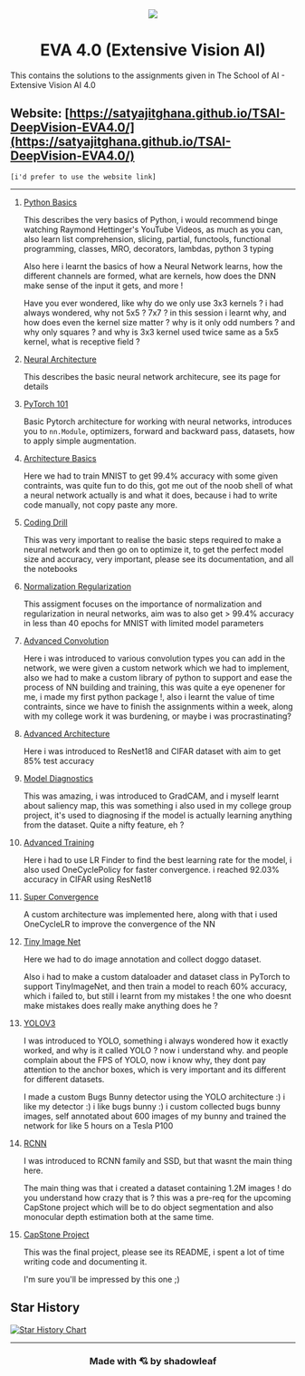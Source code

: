 
<div align="center">
<img src="head.png" >
</div>

<h1 align="center">EVA 4.0 (Extensive Vision AI)</h1>

This contains the solutions to the assignments given in The School of AI - Extensive Vision AI 4.0

## Website: [https://satyajitghana.github.io/TSAI-DeepVision-EVA4.0/](https://satyajitghana.github.io/TSAI-DeepVision-EVA4.0/)
`[i'd prefer to use the website link]`

---

1. [Python Basics](01_PythonBasics/Assignment.html)

    This describes the very basics of Python, i would recommend binge watching Raymond Hettinger's YouTube Videos, as much as you can, also learn list comprehension, slicing, partial, functools, functional programming, classes, MRO, decorators, lambdas, python 3 typing
    
    Also here i learnt the basics of how a Neural Network learns, how the different channels are formed, what are kernels, how does the DNN make sense of the input it gets, and more !
    
    Have you ever wondered, like why do we only use 3x3 kernels ? i had always wondered, why not 5x5 ? 7x7 ? in this session i learnt why, and how does even the kernel size matter ? why is it only odd numbers ? and why only squares ? and why is 3x3 kernel used twice same as a 5x5 kernel, what is receptive field ?

2. [Neural Architecture](02_NeuralArchitecture/README.md)

    This describes the basic neural network architecure, see its page for details

3. [PyTorch 101](03_PyTorch101/README.md)

    Basic Pytorch architecture for working with neural networks, introduces you to `nn.Module`, optimizers, forward and backward pass, datasets, how to apply simple augmentation.

4. [Architecture Basics](04_ArchitectureBasics/README.md)

    Here we had to train MNIST to get 99.4% accuracy with some given contraints, was quite fun to do this, got me out of the noob shell of what a neural network actually is and what it does, because i had to write code manually, not copy paste any more.

5. [Coding Drill](05_CodingDrill/README.md)

    This was very important to realise the basic steps required to make a neural network and then go on to optimize it, to get the perfect model size and accuracy, very important, please see its documentation, and all the notebooks

6. [Normalization Regularization](06_NormalizationRegularization/index.html)

    This assigment focuses on the importance of normalization and regularization in neural networks, aim was to also get > 99.4% accuracy in less than 40 epochs for MNIST with limited model parameters

7. [Advanced Convolution](07_AdvancedConvolution/README.md)

    Here i was introduced to various convolution types you can add in the network, we were given a custom network which we had to implement, also we had to make a custom library of python to support and ease the process of NN building and training, this was quite a eye openener for me, i made my first python package !, also i learnt the value of time contraints, since we have to finish the assignments within a week, along with my college work it was burdening, or maybe i was procrastinating?

8. [Advanced Architecture](08_AdvancedArchitecture/README.html)

    Here i was introduced to ResNet18 and CIFAR dataset with aim to get 85% test accuracy

9. [Model Diagnostics](09_ModelDiagnostics/README.html)

    This was amazing, i was introduced to GradCAM, and i myself learnt about saliency map, this was something i also used in my college group project, it's used to diagnosing if the model is actually learning anything from the dataset. Quite a nifty feature, eh ?

10. [Advanced Training](10_AdvancedTraining/README.html)

    Here i had to use LR Finder to find the best learning rate for the model, i also used OneCyclePolicy for faster convergence. i reached 92.03% accuracy in CIFAR using ResNet18

11. [Super Convergence](11_SuperConvergence/index.html)

    A custom architecture was implemented here, along with that i used OneCycleLR to improve the convergence of the NN

12. [Tiny Image Net](12_TinyImageNet/index.html)

    Here we had to do image annotation and collect doggo dataset.

    Also i had to make a custom dataloader and dataset class in PyTorch to support TinyImageNet, and then train a model to reach 60% accuracy, which i failed to, but still i learnt from my mistakes ! the one who doesnt make mistakes does really make anything does he ?

13. [YOLOV3](13_YoloV3/index.html)

    I was introduced to YOLO, something i always wondered how it exactly worked, and why is it called YOLO ? now i understand why. and people complain about the FPS of YOLO, now i know why, they dont pay attention to the anchor boxes, which is very important and its different for different datasets.

    I made a custom Bugs Bunny detector using the YOLO architecture :) i like my detector :) i like bugs bunny :) i custom collected bugs bunny images, self annotated about 600 images of my bunny and trained the network for like 5 hours on a Tesla P100

14. [RCNN](14_RCNN/index.html)

    I was introduced to RCNN family and SSD, but that wasnt the main thing here.

    The main thing was that i created a dataset containing 1.2M images ! do you understand how crazy that is ? this was a pre-req for the upcoming CapStone project which will be to do object segmentation and also monocular depth estimation both at the same time.

15. [CapStone Project](15_CapstoneProject/README.md)

    This was the final project, please see its README, i spent a lot of time writing code and documenting it.

    I'm sure you'll be impressed by this one ;)

## Star History

[![Star History Chart](https://api.star-history.com/svg?repos=satyajitghana/TSAI-DeepVision-EVA4.0&type=Date)](https://star-history.com/#satyajitghana/TSAI-DeepVision-EVA4.0&Date)

---
<h3 align="center">Made with 💘 by shadowleaf</h3>
